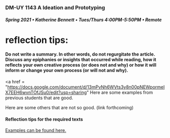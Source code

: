 ### DM-UY 1143 A Ideation and Prototyping
##### Spring 2021 • Katherine Bennett • Tues/Thurs 4:00PM-5:50PM • Remote



# reflection tips:

#### Do not write a summary. In other words, do not regurgitate the article. Discuss any epiphanies or insights that occurred while reading, how it reflects your own creative process (or does not and why) or how it will inform or change your own process (or will not and why).

<a href = "https://docs.google.com/document/d/13mPvNh6WVts3y8n00pNEWpormeIX7EEH6wvnTOfJSu0/edit?usp=sharing" Here are some examples from previous students that are good. </a>

Here are some others that are not so good. (link forthcoming)


#### Reflection tips for the required texts

<a href = "https://github.com/IDMNYU/IdeationPrototypingSpring19-Bennett/blob/master/Book_Reflections.md"> Examples can be found here.</a>